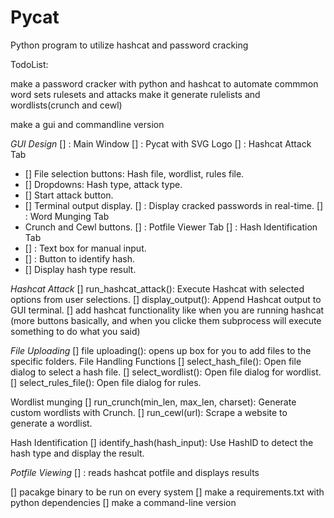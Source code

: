 # Pycat
Python program to utilize hashcat and password cracking


TodoList: 

make a password cracker with python and hashcat to automate commmon word sets rulesets and attacks make it generate rulelists and wordlists(crunch and cewl)

make a gui and commandline version 

*GUI Design* 
[] : Main Window
[] : Pycat with SVG Logo 
[] : Hashcat Attack Tab
- [] File selection buttons: Hash file, wordlist, rules file.
- [] Dropdowns: Hash type, attack type.
- [] Start attack button.
- [] Terminal output display.
[] : Display cracked passwords in real-time.
[] : Word Munging Tab 
- Crunch and Cewl buttons.
[] : Potfile Viewer Tab
[] : Hash Identification Tab
- [] : Text box for manual input.
- [] : Button to identify hash.
- [] Display hash type result.

*Hashcat Attack* 
[] run_hashcat_attack(): Execute Hashcat with selected options from user selections.
[] display_output(): Append Hashcat output to GUI terminal.
[] add hashcat functionality like when you are running hashcat
(more buttons basically, and when you clicke them subprocess will execute something to do what you said)

*File Uploading*
[] file uploading(): opens up box for you to add files to the specific folders. 
File Handling Functions
[] select_hash_file(): Open file dialog to select a hash file.
[] select_wordlist(): Open file dialog for wordlist.
[] select_rules_file(): Open file dialog for rules.

Wordlist munging
[] run_crunch(min_len, max_len, charset): Generate custom wordlists with Crunch.
[] run_cewl(url): Scrape a website to generate a wordlist.

Hash Identification
[] identify_hash(hash_input): Use HashID to detect the hash type and display the result.

*Potfile Viewing* 
[] : reads hashcat potfile and displays results

[] pacakge binary to be run on every system
[] make a requirements.txt with python dependencies 
[] make a command-line version